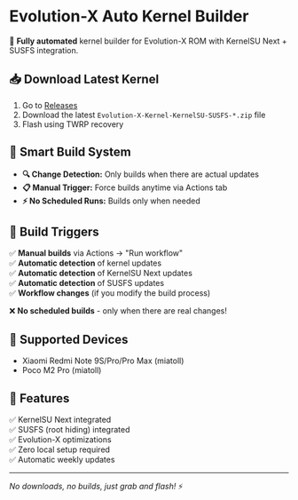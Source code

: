 # Evolution-X Auto Kernel Builder

🤖 **Fully automated** kernel builder for Evolution-X ROM with KernelSU Next + SUSFS integration.

## 📥 Download Latest Kernel

1. Go to [Releases](../../releases) 
2. Download the latest `Evolution-X-Kernel-KernelSU-SUSFS-*.zip` file
3. Flash using TWRP recovery

## 🔄 Smart Build System

- **🔍 Change Detection:** Only builds when there are actual updates
- **📋 Manual Trigger:** Force builds anytime via Actions tab  
- **⚡ No Scheduled Runs:** Builds only when needed

## 🎯 Build Triggers

✅ **Manual builds** via Actions → "Run workflow"  
✅ **Automatic detection** of kernel updates  
✅ **Automatic detection** of KernelSU Next updates  
✅ **Automatic detection** of SUSFS updates  
✅ **Workflow changes** (if you modify the build process)

❌ **No scheduled builds** - only when there are real changes!

## 📱 Supported Devices

- Xiaomi Redmi Note 9S/Pro/Pro Max (miatoll)
- Poco M2 Pro (miatoll)

## 🚀 Features

✅ KernelSU Next integrated  
✅ SUSFS (root hiding) integrated  
✅ Evolution-X optimizations  
✅ Zero local setup required  
✅ Automatic weekly updates  

----
*No downloads, no builds, just grab and flash!* ⚡

